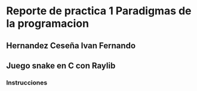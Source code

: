 # Reporte de practica 1 Paradigmas de la programacion

## Hernandez Ceseña Ivan Fernando

## Juego snake en  C con Raylib

### Instrucciones
